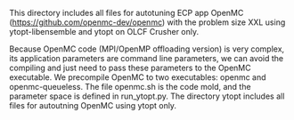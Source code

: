 This directory includes all files for autotuning ECP app OpenMC (https://github.com/openmc-dev/openmc) with the problem size XXL using ytopt-libensemble and ytopt on OLCF Crusher only. 

Because OpenMC code (MPI/OpenMP offloading version)  is very complex,
its application parameters are command line parameters, we can avoid the compiling and just need to pass these parameters to the OpenMC executable. 
We precompile OpenMC to two executables: openmc and openmc-queueless. The file openmc.sh is the code mold, and the parameter space is defined in run_ytopt.py. The directory ytopt includes all files for autoutning OpenMC using ytopt only. 

